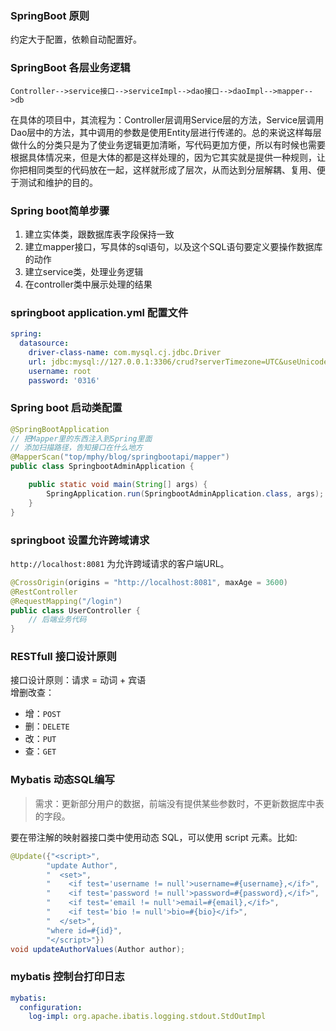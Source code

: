 ### SpringBoot 原则

约定大于配置，依赖自动配置好。

### SpringBoot 各层业务逻辑

```
Controller-->service接口-->serviceImpl-->dao接口-->daoImpl-->mapper-->db
```

在具体的项目中，其流程为：Controller层调用Service层的方法，Service层调用Dao层中的方法，其中调用的参数是使用Entity层进行传递的。总的来说这样每层做什么的分类只是为了使业务逻辑更加清晰，写代码更加方便，所以有时候也需要根据具体情况来，但是大体的都是这样处理的，因为它其实就是提供一种规则，让你把相同类型的代码放在一起，这样就形成了层次，从而达到分层解耦、复用、便于测试和维护的目的。

### Spring boot简单步骤

1. 建立实体类，跟数据库表字段保持一致
2. 建立mapper接口，写具体的sql语句，以及这个SQL语句要定义要操作数据库的动作
4. 建立service类，处理业务逻辑
5. 在controller类中展示处理的结果


### springboot application.yml 配置文件

```yml
spring:
  datasource:
    driver-class-name: com.mysql.cj.jdbc.Driver
    url: jdbc:mysql://127.0.0.1:3306/crud?serverTimezone=UTC&useUnicode=true&characterEncoding=utf8
    username: root
    password: '0316'
```

### Spring boot 启动类配置

```java
@SpringBootApplication
// 把Mapper里的东西注入到Spring里面
// 添加扫描路径，告知接口在什么地方
@MapperScan("top/mphy/blog/springbootapi/mapper")
public class SpringbootAdminApplication {

    public static void main(String[] args) {
        SpringApplication.run(SpringbootAdminApplication.class, args);
    }
}
```


### springboot 设置允许跨域请求

`http://localhost:8081` 为允许跨域请求的客户端URL。

```java
@CrossOrigin(origins = "http://localhost:8081", maxAge = 3600)
@RestController
@RequestMapping("/login")
public class UserController {
    // 后端业务代码
}
```

### RESTfull 接口设计原则

接口设计原则：请求 = 动词 + 宾语  
增删改查：

- 增：`POST`
- 删：`DELETE`
- 改：`PUT`
- 查：`GET`

### Mybatis 动态SQL编写

> 需求：更新部分用户的数据，前端没有提供某些参数时，不更新数据库中表的字段。

要在带注解的映射器接口类中使用动态 SQL，可以使用 script 元素。比如:

```java
@Update({"<script>",
        "update Author",
        "  <set>",
        "    <if test='username != null'>username=#{username},</if>",
        "    <if test='password != null'>password=#{password},</if>",
        "    <if test='email != null'>email=#{email},</if>",
        "    <if test='bio != null'>bio=#{bio}</if>",
        "  </set>",
        "where id=#{id}",
        "</script>"})
void updateAuthorValues(Author author);
```

### mybatis 控制台打印日志

```yml
mybatis:
  configuration:
    log-impl: org.apache.ibatis.logging.stdout.StdOutImpl
```
